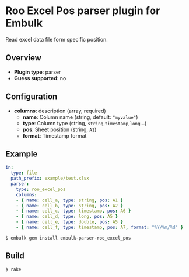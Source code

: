 # Roo Excel Pos parser plugin for Embulk

Read excel data file form specific position.

## Overview

* **Plugin type**: parser
* **Guess supported**: no

## Configuration

- **columns**: description (array, required)
  - **name**: Column name (string, default: `"myvalue"`)
  - **type**: Column type (string, `string`,`timestamp`,`long`...)
  - **pos**: Sheet position (string, `A1`)
  - **format**: Timestamp format

## Example

```yaml
in:
  type: file
  path_prefix: example/test.xlsx
  parser:
    type: roo_excel_pos
    columns:
    - { name: cell_a, type: string, pos: A1 }
    - { name: cell_b, type: string, pos: A2 }
    - { name: cell_c, type: timestamp, pos: A6 }
    - { name: cell_d, type: long, pos: A5 }
    - { name: cell_e, type: double, pos: A5 }
    - { name: cell_f, type: timestamp, pos: A7, format: "%Y/%m/%d" }
```

```
$ embulk gem install embulk-parser-roo_excel_pos
```

## Build

```
$ rake
```
